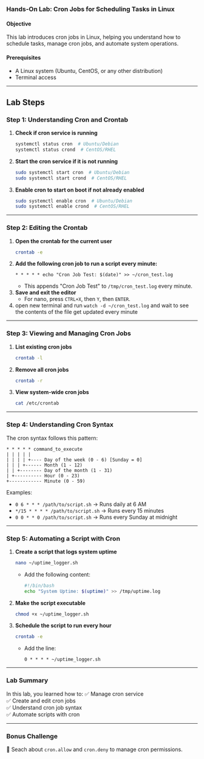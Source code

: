 
### **Hands-On Lab: Cron Jobs for Scheduling Tasks in Linux**

#### **Objective**  
This lab introduces cron jobs in Linux, helping you understand how to schedule tasks, manage cron jobs, and automate system operations.

#### **Prerequisites**  
- A Linux system (Ubuntu, CentOS, or any other distribution)  
- Terminal access  

---

## **Lab Steps**

### **Step 1: Understanding Cron and Crontab**
1. **Check if cron service is running**  
   ```bash
   systemctl status cron  # Ubuntu/Debian
   systemctl status crond  # CentOS/RHEL
   ```
2. **Start the cron service if it is not running**  
   ```bash
   sudo systemctl start cron  # Ubuntu/Debian
   sudo systemctl start crond  # CentOS/RHEL
   ```
3. **Enable cron to start on boot if not already enabled**  
   ```bash
   sudo systemctl enable cron  # Ubuntu/Debian
   sudo systemctl enable crond  # CentOS/RHEL
   ```

---

### **Step 2: Editing the Crontab**
1. **Open the crontab for the current user**  
   ```bash
   crontab -e
   ```
2. **Add the following cron job to run a script every minute:**  
   ```
   * * * * * echo "Cron Job Test: $(date)" >> ~/cron_test.log
   ```
   - This appends "Cron Job Test" to `/tmp/cron_test.log` every minute.
3. **Save and exit the editor**  
   - For nano, press `CTRL+X`, then `Y`, then `ENTER`.  
4. open new terminal and run `watch -d ~/cron_test.log` and wait to see the contents of the file get updated every minute

---

### **Step 3: Viewing and Managing Cron Jobs**
1. **List existing cron jobs**  
   ```bash
   crontab -l
   ```
2. **Remove all cron jobs**  
   ```bash
   crontab -r
   ```
3. **View system-wide cron jobs**  
   ```bash
   cat /etc/crontab
   ```

---

### **Step 4: Understanding Cron Syntax**
The cron syntax follows this pattern:
```
* * * * * command_to_execute
| | | | |
| | | | +---- Day of the week (0 - 6) [Sunday = 0]
| | | +------ Month (1 - 12)
| | +-------- Day of the month (1 - 31)
| +---------- Hour (0 - 23)
+------------ Minute (0 - 59)
```
Examples:
- `0 6 * * * /path/to/script.sh` → Runs daily at 6 AM
- `*/15 * * * * /path/to/script.sh` → Runs every 15 minutes
- `0 0 * * 0 /path/to/script.sh` → Runs every Sunday at midnight

---

### **Step 5: Automating a Script with Cron**
1. **Create a script that logs system uptime**  
   ```bash
   nano ~/uptime_logger.sh
   ```
   - Add the following content:
     ```bash
     #!/bin/bash
     echo "System Uptime: $(uptime)" >> /tmp/uptime.log
     ```
2. **Make the script executable**  
   ```bash
   chmod +x ~/uptime_logger.sh
   ```
3. **Schedule the script to run every hour**  
   ```bash
   crontab -e
   ```
   - Add the line:
     ```
     0 * * * * ~/uptime_logger.sh
     ```

---

### **Lab Summary**
In this lab, you learned how to:
✅ Manage cron service  
✅ Create and edit cron jobs  
✅ Understand cron job syntax  
✅ Automate scripts with cron  

---

### **Bonus Challenge**
🔹 Seach about `cron.allow` and `cron.deny` to manage cron permissions.  
